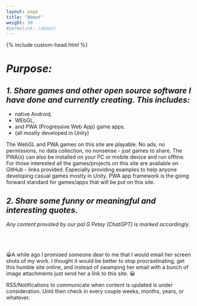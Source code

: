 ```yaml
---
layout: page
title: "About"
weight: 50
#permalink: /about/
---
```

<script src="./scripts/favicon.js"></script>
{% include custom-head.html %} 
<!--<style>
      body {
        background-color: lightblue;
      }
</style> -->


# *Purpose:*

## *1. Share games and other open source software I have done and currently creating. This includes:*
- native Android,     
- WEbGL,
- and PWA (Progressive Web App) game apps.  
- (all mostly developed in Unity)

The WebGL and PWA games on this site are playable. No ads, no permissions, no data collection, no nonsense - just games to share. The PWA(s) can also be installed on your PC or mobile device and run offline. For those interested all the games/projects on this site are available on GitHub - links provided. Especially providing examples to help anyone developing casual games mostly in Unity. PWA app framework is the going forward standard for games/apps that will be put on this site.   

## *2. Share some funny or meaningful and interesting quotes.*
*Any content provided by our pal G Petey (ChatGPT) is marked accordingly.*
<br><br><br><br>

&#128512;A while ago I promised someone dear to me that I would email her screen shots of my work. I thought it 
would be better to stop procrastinating, get this humble site online, and instead of swamping her email with 
a bunch of image attachments just send her a link to this site. &#128512; 

RSS/Notifications to communicate when content is updated is under consideration.
Until then check in every couple weeks, months, years, or whatever.
<script>
  const myHeading = document.querySelector("h1");
  myHeading.textContent = "About";
</script>